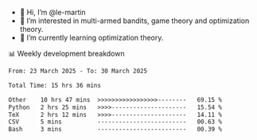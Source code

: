 - 👋 Hi, I’m @le-martin
- 👀 I’m interested in multi-armed bandits, game theory and optimization theory.
- 🌱 I’m currently learning optimization theory.
<!---- 💞️ I’m looking to collaborate on ...
- 📫 How to reach me ...-->

<!---
Tutorial for using WakaTime stats in GitHub profile: https://github.com/athul/waka-readme
-->

📊 Weekly development breakdown
<!--START_SECTION:waka-->

```txt
From: 23 March 2025 - To: 30 March 2025

Total Time: 15 hrs 36 mins

Other    10 hrs 47 mins  >>>>>>>>>>>>>>>>>--------   69.15 %
Python   2 hrs 25 mins   >>>>---------------------   15.54 %
TeX      2 hrs 12 mins   >>>>---------------------   14.11 %
CSV      5 mins          -------------------------   00.63 %
Bash     3 mins          -------------------------   00.39 %
```

<!--END_SECTION:waka-->

<!---
le-martin/le-martin is a ✨ special ✨ repository because its `README.md` (this file) appears on your GitHub profile.
You can click the Preview link to take a look at your changes.
--->
